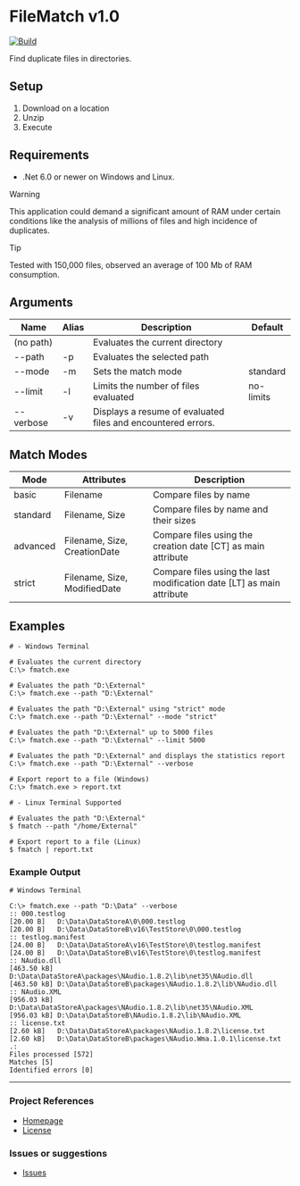 # FileMatch v1.0
[![Build](https://github.com/ArtTorres/FileMatch/actions/workflows/build.yml/badge.svg?branch=main)](https://github.com/ArtTorres/FileMatch/actions/workflows/build.yml)

Find duplicate files in directories. 

## Setup

1. Download on a location
2. Unzip
3. Execute

## Requirements
- .Net 6.0 or newer on Windows and Linux.

> [!WARNING]  
> This application could demand a significant amount of RAM under certain conditions like the analysis of millions of files and high incidence of duplicates. 

> [!TIP]
> Tested with 150,000 files, observed an average of 100 Mb of RAM consumption.

## Arguments
| Name | Alias | Description | Default |
| -------- | ------- | ------- | ------- |
| (no path) | | Evaluates the current directory |
| --path | -p | Evaluates the selected path | |
| --mode | -m | Sets the match mode | standard |
| --limit | -l | Limits the number of files evaluated | no-limits |
| --verbose | -v | Displays a resume of evaluated files and encountered errors. | |

## Match Modes
| Mode | Attributes |Description |
| -------- | ------- | ------- |
| basic | Filename | Compare files by name |
| standard | Filename, Size | Compare files by name and their sizes |
| advanced | Filename, Size, CreationDate | Compare files using the creation date [CT] as main attribute |
| strict | Filename, Size, ModifiedDate | Compare files using the last modification date [LT] as main attribute |

## Examples
``` shell
# - Windows Terminal

# Evaluates the current directory
C:\> fmatch.exe 

# Evaluates the path "D:\External"
C:\> fmatch.exe --path "D:\External"

# Evaluates the path "D:\External" using "strict" mode
C:\> fmatch.exe --path "D:\External" --mode "strict"

# Evaluates the path "D:\External" up to 5000 files
C:\> fmatch.exe --path "D:\External" --limit 5000

# Evaluates the path "D:\External" and displays the statistics report
C:\> fmatch.exe --path "D:\External" --verbose

# Export report to a file (Windows)
C:\> fmatch.exe > report.txt

# - Linux Terminal Supported

# Evaluates the path "D:\External"
$ fmatch --path "/home/External"

# Export report to a file (Linux)
$ fmatch | report.txt
```

### Example Output
``` shell
# Windows Terminal

C:\> fmatch.exe --path "D:\Data" --verbose
:: 000.testlog
[20.00 B]	D:\Data\DataStoreA\0\000.testlog
[20.00 B]	D:\Data\DataStoreB\v16\TestStore\0\000.testlog
:: testlog.manifest
[24.00 B]	D:\Data\DataStoreA\v16\TestStore\0\testlog.manifest
[24.00 B]	D:\Data\DataStoreB\v16\TestStore\0\testlog.manifest
:: NAudio.dll
[463.50 kB]	D:\Data\DataStoreA\packages\NAudio.1.8.2\lib\net35\NAudio.dll
[463.50 kB]	D:\Data\DataStoreB\packages\NAudio.1.8.2\lib\NAudio.dll
:: NAudio.XML
[956.03 kB]	D:\Data\DataStoreA\packages\NAudio.1.8.2\lib\net35\NAudio.XML
[956.03 kB]	D:\Data\DataStoreB\NAudio.1.8.2\lib\NAudio.XML
:: license.txt
[2.60 kB]	D:\Data\DataStoreA\packages\NAudio.1.8.2\license.txt
[2.60 kB]	D:\Data\DataStoreB\packages\NAudio.Wma.1.0.1\license.txt
.:
Files processed [572]
Matches [5]
Identified errors [0]
```

---
### Project References
- [Homepage](https://github.com/ArtTorres/FileMatch)
- [License](https://github.com/ArtTorres/FileMatch/blob/main/LICENSE)

### Issues or suggestions
- [Issues](https://github.com/ArtTorres/FileMatch/issues)
